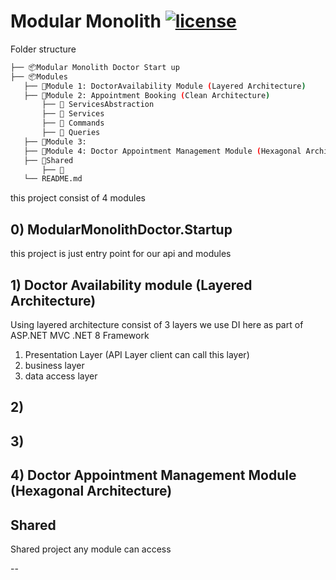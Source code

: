 ﻿# Modular Monolith [![license](https://img.shields.io/github/license/mashape/apistatus.svg)](https://opensource.org/licenses/MIT) 

Folder structure 

 ```bash
├── 📦Modular Monolith Doctor Start up       
├── 📦Modules                
    ├── 📂Module 1: DoctorAvailability Module (Layered Architecture)
    ├── 📂Module 2: Appointment Booking (Clean Architecture)
        ├── 📂 ServicesAbstraction
        ├── 📂 Services
        ├── 📂 Commands
        ├── 📂 Queries
    ├── 📂Module 3: 
    ├── 📂Module 4: Doctor Appointment Management Module (Hexagonal Architecture)
    ├── 📂Shared
        ├── 📂 
    └── README.md
``` 


this project consist of 4 modules

## 0) ModularMonolithDoctor.Startup

this project is just entry point for our api and modules



## 1) Doctor Availability module (Layered Architecture)

Using layered architecture consist of 3 layers
we use DI here as part of ASP.NET MVC .NET 8 Framework

1. Presentation Layer (API Layer client can call this layer)
2. business layer
3. data access layer

## 2) 


## 3)

## 4) Doctor Appointment Management Module (Hexagonal Architecture)

## Shared 

Shared project any module can access

--
